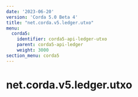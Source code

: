 ```yaml
---
date: '2023-06-20'
version: 'Corda 5.0 Beta 4'
title: "net.corda.v5.ledger.utxo"
menu:
  corda5:
    identifier: corda5-api-ledger-utxo
    parent: corda5-api-ledger
    weight: 3000
section_menu: corda5
---
```


# net.corda.v5.ledger.utxo
